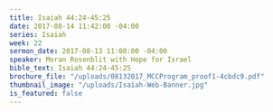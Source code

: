 ```yaml
---
title: Isaiah 44:24-45:25
date: 2017-08-14 11:42:00 -04:00
series: Isaiah
week: 22
sermon_date: 2017-08-13 11:00:00 -04:00
speaker: Moran Rosenblit with Hope for Israel
bible_text: Isaiah 44:24-45:25
brochure_file: "/uploads/08132017_MCCProgram_proof1-4cbdc9.pdf"
thumbnail_image: "/uploads/Isaiah-Web-Banner.jpg"
is_featured: false
---
```


